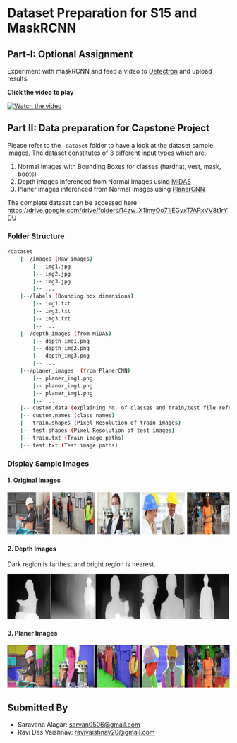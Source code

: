 # Dataset Preparation for S15 and MaskRCNN

## Part-I: Optional Assignment

Experiment with maskRCNN and feed a video to [Detectron](https://colab.research.google.com/drive/16jcaJoc6bCFAQ96jDe2HwtXj7BMD_-m5?usp=sharing) and upload results.

**Click the video to play**

[![Watch the video](http://i3.ytimg.com/vi/JhJbKoJb_fs/maxresdefault.jpg)](https://www.youtube.com/watch?v=JhJbKoJb_fs 'What Autopilot sees?')

## Part II: Data preparation for Capstone Project

Please refer to the ` dataset` folder to have a look at the dataset sample images. The dataset constitutes of 3 different input types which are,

1. Normal Images with Bounding Boxes for classes (hardhat, vest, mask, boots)
2. Depth images inferenced from Normal Images using [MiDAS](https://github.com/intel-isl/MiDaS)
3. Planer images inferenced from Normal Images using [PlanerCNN](https://github.com/NVlabs/planercnn)

The complete dataset can be accessed here https://drive.google.com/drive/folders/14zw_X1ImyOo71jEGyxT7ARxVV8t1rYDU

### Folder Structure

```bash
/dataset
    |--/images (Raw images)
        |-- img1.jpg  
        |-- img2.jpg  
        |-- img3.jpg  
        |-- ...  
    |--/labels (Bounding box dimensions)  
        |-- img1.txt  
        |-- img2.txt  
        |-- img3.txt  
        |-- ...  
    |--/depth_images (from MiDAS)  
        |-- depth_img1.png  
        |-- depth_img2.png  
        |-- depth_img3.png  
        |-- ...  
    |--/planer_images  (from PlanerCNN)
        |-- planer_img1.png  
        |-- planer_img1.png  
        |-- planer_img1.png  
        |-- ...  
    |-- custom.data (explaining no. of classes and train/test file reference)  
    |-- custom.names (class names)  
    |-- train.shapes (Pixel Resolution of train images)  
    |-- test.shapes (Pixel Resolution of test images)  
    |-- train.txt (Train image paths)  
    |-- test.txt (Test image paths)
```

### Display Sample Images

#### 1. Original Images

![original](original_images_grid.png)

#### 2. Depth Images

Dark region is farthest and bright region is nearest.

![depth](depth_image_grid.png)

#### 3. Planer Images

![planer](planer_images_grid.png)

## Submitted By

* Saravana Alagar: sarvan0506@gmail.com
* Ravi Das Vaishnav: ravivaishnav20@gmail.com
